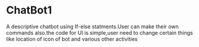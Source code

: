 # ChatBot1
A descriptive chatbot using If-else statments.User can make their own commands also.the  code for UI is simple,user need to change certain things like location of icon of bot and various other activities
